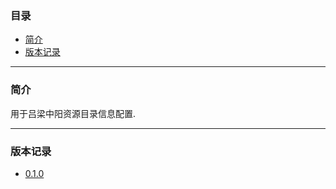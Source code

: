 ### 目录

* [简介](#abstract)
* [版本记录](#version)

---

### <a name="abstract">简介</a>

用于吕梁中阳资源目录信息配置.

---

### <a name="version">版本记录</a>
* [0.1.0](./Docs/Version/0.1.0.md "0.1.0")